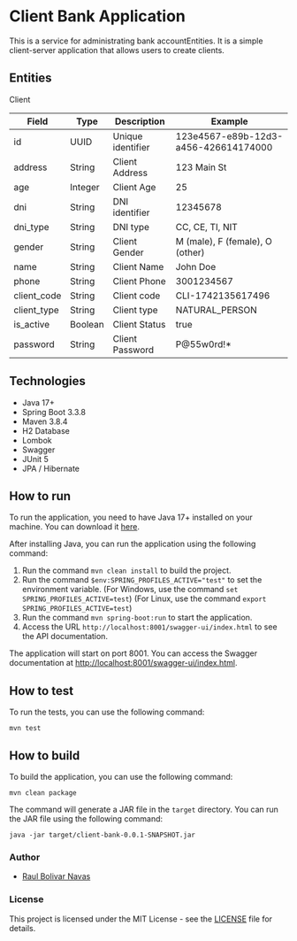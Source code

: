 # Client Bank Application

This is a service for administrating bank accountEntities. It is a simple client-server application that allows users to create clients.

## Entities

 Client

| Field       | Type    | Description       | Example                          |
|-------------|---------|-------------------|----------------------------------|
| id          | UUID    | Unique identifier | 123e4567-e89b-12d3-a456-426614174000 |
| address     | String  | Client Address    | 123 Main St                      |
| age         | Integer | Client Age        | 25                               |
| dni         | String  | DNI identifier    | 12345678                         |
| dni_type    | String  | DNI type          | CC, CE, TI, NIT                  |
| gender      | String  | Client Gender     | M (male), F (female), O (other)  |
| name        | String  | Client Name       | John Doe                         |
| phone       | String  | Client Phone      | 3001234567                       |
| client_code | String  | Client code       | CLI-1742135617496                |
| client_type | String  | Client type       | NATURAL_PERSON                   |
| is_active   | Boolean | Client Status     | true                             |
| password    | String  | Client Password   | P@55w0rd!*                       |

## Technologies

- Java 17+
- Spring Boot 3.3.8
- Maven 3.8.4
- H2 Database
- Lombok
- Swagger
- JUnit 5
- JPA / Hibernate

## How to run

To run the application, you need to have Java 17+ installed on your machine. You can download it [here](https://www.oracle.com/java/technologies/javase-jdk17-downloads.html).

After installing Java, you can run the application using the following command:

1. Run the command `mvn clean install` to build the project.
2. Run the command `$env:SPRING_PROFILES_ACTIVE="test"` to set the environment variable.
   (For Windows, use the command `set SPRING_PROFILES_ACTIVE=test`)
   (For Linux, use the command `export SPRING_PROFILES_ACTIVE=test`)
3. Run the command `mvn spring-boot:run` to start the application.
4. Access the URL `http://localhost:8001/swagger-ui/index.html` to see the API documentation.

The application will start on port 8001. You can access the Swagger documentation at [http://localhost:8001/swagger-ui/index.html](http://localhost:8001/swagger-ui/index.html).

## How to test

To run the tests, you can use the following command:

```shell
mvn test
```

## How to build

To build the application, you can use the following command:

```shell
mvn clean package
```

The command will generate a JAR file in the `target` directory. You can run the JAR file using the following command:

```shell
java -jar target/client-bank-0.0.1-SNAPSHOT.jar
```

### Author

- [Raul Bolivar Navas](https://www.linkedin.com/in/rasysbox/)

### License

This project is licensed under the MIT License - see the [LICENSE](https://www.apache.org/licenses/LICENSE-2.0) file for details.
